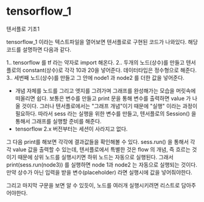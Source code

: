 # tensorflow_1
텐서플로 기초1


tensorflow_1 이라는 텍스트파일을 열어보면 텐서플로로 구현된 코드가 나와있다.
해당 코드를 설명하면 다음과 같다.

1.. tensorflow 를 tf 라는 약자로 import 해온다.
2.. 두개의 노드(상수)를 만들고 텐서플로의 constant(상수)로 각각 10과 20을 넣어준다. 데이터타입은 정수형으로 해준다.
3.. 세번째 노드(상수)를 만들고 그 안에 node1 과 node2 를 더한 값을 넣어준다.
* 개념 자체를 노드를 그리고 엣지를 그려가며 그래프를 완성해가는 모습을 머릿속에 떠올리면 쉽다.
보통은 변수를 만들고 print 문을 통해 변수를 출력하면 value 가 나올 것이다.
그러나 텐서플로에서는 "그래프 개념"이기 때문에 "실행" 이라는 과정이 필요하다.
따라서 sess 라는 실행을 위한 변수를 만들고, 텐서플로의 Session() 을 통해서 그래프를 실행할 준비를 해준다.
* tensorflow 2.x 버전부터는 세션이 사라지고 없다.

그 다음 print를 해보면 각각에 결과값들을 확인해볼 수 있다.
sess.run() 을 통해서 각각 value 값을 출력할 수 있는데, 텐서플로에서 특별한 것은
flow 의 개념, 즉 흐르는 것이기 때문에 상위 노드를 실행시키면 하위 노드는 자동으로 실행된다.
그래서 print(sess.run(node3)) 를 실행하면 node 1과 node2 는 자동으로 실행되는 것이다. 
만약 상수가 아닌 입력을 받을 변수(placeholder) 라면 실행시에 값을 넣어줘야한다.

그리고 마지막 구문을 보면 알 수 있듯이, 노드를 여러개 실행시키려면 리스트로 담아주어야한다.
